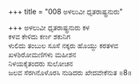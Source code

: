 +++
title = "008 ಅಳಲುವೀ ಧೃತರಾಷ್ಟ್ರನುರು"

+++
ಅಳಲುವೀ ಧೃತರಾಷ್ಟ್ರನುರು ಕಳ  
ಕಳವ ಕೇಳಿದು ಕರ್ಣ ಶಕುನಿಗ  
ಳುಲಿದು ತಂಬುಲ ಸೂಸೆ ನಕ್ಕರು ಹೊಯ್ದು ಕರತಳವ   
ಖಳಶಿರೋಮಣಿಗಳು ಮಹೀಶನ  
ನಿಳಯಕೈತಂದರು ಸುಲೋಚನ  
ಜಲವ ಸೆರಗಿನೊಳೊರಸಿ ನುಡಿದರು ಖೇದವೇಕೆನುತ     ॥8॥